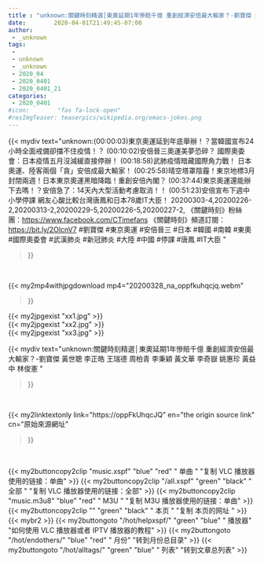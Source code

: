 ```yaml
---
title : "unknown:關鍵時刻精選│東奧延期1年慘賠千億 重創經濟安倍最大輸家？-劉寶傑 黃世聰 李正皓 王瑞德 周柏青 李秉穎 黃文華 李奇嶽 姚惠珍 黃益中 林俊憲 "
date:        2020-04-01T21:49:45-07:00
author:
 - _unknown
tags:
 - 
 - unknown
 - _unknown
 - 2020_04
 - 2020_0401
 - 2020_0401_21
categories:
 - 2020_0401
#icon:        "fas fa-lock-open"
#resImgTeaser: teaserpics/wikipedia.org/emacs-jokes.png
---
```







{{< mydiv text="unknown:(00:00:03)東京奧運延到年底舉辦！？當韓國宣布24小時全面戒備卻擋不住疫情！？ (00:10:02)安倍晉三奧運美夢恐碎？ 國際奧委會：日本疫情五月沒減緩直接停辦！ (00:18:58)武肺疫情暗藏國際角力戰！ 日本奧運、陸客兩個「貪」安倍成最大輸家！ (00:25:58)晴空塔罩陰霾！東京地標3月封閉兩週！日本東京奧運黑暗降臨！重創安倍內閣？ (00:37:44)東京奧運還能辦下去嗎！？安倍急了：14天內大型活動考慮取消！！ (00:51:23)安倍宣布下週中小學停課 網友心酸比較台灣唐鳳和日本78歲IT大臣！  20200303-4,20200226-2,20200313-2,20200229-5,20200226-5,20200227-2,  《關鍵時刻》粉絲團：https://www.facebook.com/CTimefans 《關鍵時刻》頻道訂閱：https://bit.ly/2OlcnV7  #劉寶傑 #東京奧運 #安倍晉三 #日本 #韓國 #南韓 #東奧 #國際奧委會 #武漢肺炎 #新冠肺炎 #大陸 #中國 #停課 #唐鳳 #IT大臣 "
>}}
<br>


{{< my2mp4withjpgdownload mp4="20200328_na_oppfkuhqcjq.webm"
>}}

{{< my2jpgexist "xx1.jpg" >}}<br>
{{< my2jpgexist "xx2.jpg" >}}<br>
{{< my2jpgexist "xx3.jpg" >}}<br>



{{< mydiv text="unknown:關鍵時刻精選│東奧延期1年慘賠千億 重創經濟安倍最大輸家？-劉寶傑 黃世聰 李正皓 王瑞德 周柏青 李秉穎 黃文華 李奇嶽 姚惠珍 黃益中 林俊憲 "
>}}
<br>

{{< my2linktextonly link="https://oppFkUhqcJQ"
en="the origin source link" cn="原始來源網址"
>}}


<br>


{{< my2buttoncopy2clip "music.xspf"        "blue"   "red"    " 单曲 "  "复制 VLC 播放器使用的链接：单曲" >}} {{< my2buttoncopy2clip "/all.xspf"         "green"  "black"  " 全部 "  "复制 VLC 播放器使用的链接：全部" >}} {{< my2buttoncopy2clip "music.m3u8"        "blue"   "red"    " M3U  "    "复制 M3U 播放器使用的链接：单曲" >}} {{< my2buttoncopy2clip ""                  "green"  "black"  " 本页 "    "复制 本页的网址 " >}} {{< mybr2 >}} {{< my2buttongoto      "/hot/helpxspf/"    "green"  "blue"   " 播放器" "如何使用 VLC 播放器或者 IPTV 播放器的教程" >}} {{< my2buttongoto      "/hot/endothers/"   "blue"   "red"    " 月份"   "转到月份总目录" >}} {{< my2buttongoto      "/hot/alltags/"     "green"  "blue"   " 列表"   "转到文章总列表" >}} 
